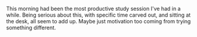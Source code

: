 This morning had been the most productive study session I've had in a while. Being serious about this, with specific time carved out, and sitting at the desk, all seem to add up. Maybe just motivation too coming from trying something different.  